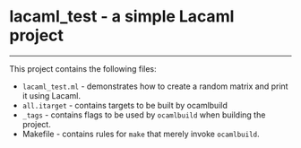 lacaml\_test - a simple Lacaml project
=====================================

---------------------------------------------------------------------------

This project contains the following files:

  * `lacaml_test.ml` - demonstrates how to create a random matrix and print it using Lacaml.
  * `all.itarget` - contains targets to be built by ocamlbuild
  * `_tags` - contains flags to be used by `ocamlbuild` when building the project.
  * Makefile - contains rules for `make` that merely invoke `ocamlbuild`.
